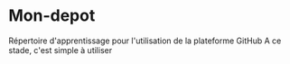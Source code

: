 # Mon-depot
Répertoire d'apprentissage pour l'utilisation de la plateforme GitHub
A ce stade, c'est simple à utiliser
